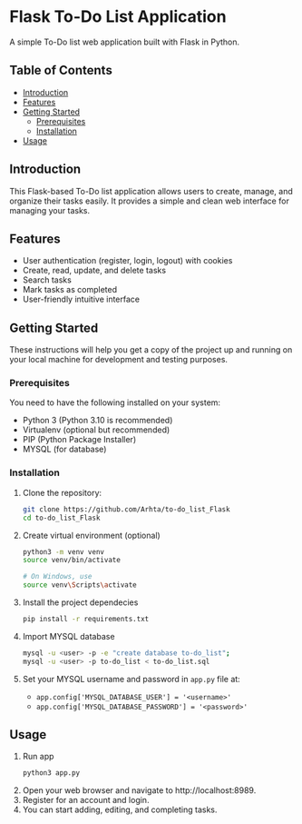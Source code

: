# Flask To-Do List Application

A simple To-Do list web application built with Flask in Python.

## Table of Contents

- [Introduction](#introduction)
- [Features](#features)
- [Getting Started](#getting-started)
  - [Prerequisites](#prerequisites)
  - [Installation](#installation)
- [Usage](#usage)

## Introduction

This Flask-based To-Do list application allows users to create, manage, and organize their tasks easily. It provides a simple and clean web interface for managing your tasks.

## Features

- User authentication (register, login, logout) with cookies
- Create, read, update, and delete tasks
- Search tasks
- Mark tasks as completed
- User-friendly intuitive interface

## Getting Started

These instructions will help you get a copy of the project up and running on your local machine for development and testing purposes.

### Prerequisites

You need to have the following installed on your system:

- Python 3 (Python 3.10 is recommended)
- Virtualenv (optional but recommended)
- PIP (Python Package Installer)
- MYSQL (for database)

### Installation

1. Clone the repository:

   ```bash
   git clone https://github.com/Arhta/to-do_list_Flask
   cd to-do_list_Flask

2. Create virtual environment (optional)
   ```bash
   python3 -m venv venv
   source venv/bin/activate
   
   # On Windows, use
   source venv\Scripts\activate

3. Install the project dependecies
   ```bash
   pip install -r requirements.txt

4. Import MYSQL database
   ```bash
   mysql -u <user> -p -e "create database to-do_list";
   mysql -u <user> -p to-do_list < to-do_list.sql

5. Set your MYSQL username and password in `app.py` file at:
   - `app.config['MYSQL_DATABASE_USER'] = '<username>'`
   - `app.config['MYSQL_DATABASE_PASSWORD'] = '<password>'`

## Usage

1. Run app
   ```bash
   python3 app.py
3. Open your web browser and navigate to http://localhost:8989.
4. Register for an account and login.
5. You can start adding, editing, and completing tasks.
